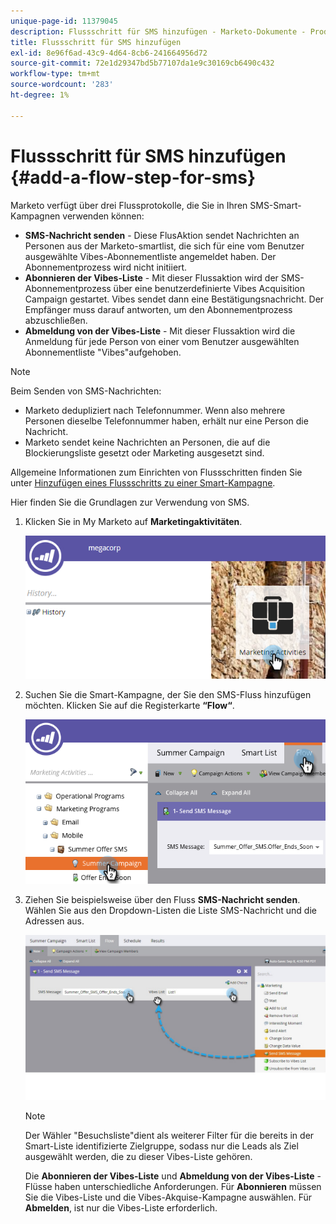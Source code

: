 ```yaml
---
unique-page-id: 11379045
description: Flussschritt für SMS hinzufügen - Marketo-Dokumente - Produktdokumentation
title: Flussschritt für SMS hinzufügen
exl-id: 8e96f6ad-43c9-4d64-8cb6-241664956d72
source-git-commit: 72e1d29347bd5b77107da1e9c30169cb6490c432
workflow-type: tm+mt
source-wordcount: '283'
ht-degree: 1%

---
```


# Flussschritt für SMS hinzufügen {#add-a-flow-step-for-sms}

Marketo verfügt über drei Flussprotokolle, die Sie in Ihren SMS-Smart-Kampagnen verwenden können:

* **SMS-Nachricht senden** - Diese FlusAktion sendet Nachrichten an Personen aus der Marketo-smartlist, die sich für eine vom Benutzer ausgewählte Vibes-Abonnementliste angemeldet haben. Der Abonnementprozess wird nicht initiiert.
* **Abonnieren der Vibes-Liste** - Mit dieser Flussaktion wird der SMS-Abonnementprozess über eine benutzerdefinierte Vibes Acquisition Campaign gestartet. Vibes sendet dann eine Bestätigungsnachricht. Der Empfänger muss darauf antworten, um den Abonnementprozess abzuschließen.
* **Abmeldung von der Vibes-Liste** - Mit dieser Flussaktion wird die Anmeldung für jede Person von einer vom Benutzer ausgewählten Abonnementliste &quot;Vibes&quot;aufgehoben.

>[!NOTE]
>
>Beim Senden von SMS-Nachrichten:
>
>* Marketo dedupliziert nach Telefonnummer. Wenn also mehrere Personen dieselbe Telefonnummer haben, erhält nur eine Person die Nachricht.
>* Marketo sendet keine Nachrichten an Personen, die auf die Blockierungsliste gesetzt oder Marketing ausgesetzt sind.


Allgemeine Informationen zum Einrichten von Flussschritten finden Sie unter [Hinzufügen eines Flussschritts zu einer Smart-Kampagne](/help/marketo/product-docs/core-marketo-concepts/smart-campaigns/flow-actions/add-a-flow-step-to-a-smart-campaign.md).

Hier finden Sie die Grundlagen zur Verwendung von SMS.

1. Klicken Sie in My Marketo auf **Marketingaktivitäten**.

   ![](assets/image2016-7-28-11-3a41-3a17.png)

1. Suchen Sie die Smart-Kampagne, der Sie den SMS-Fluss hinzufügen möchten. Klicken Sie auf die Registerkarte **“Flow“**.

   ![](assets/image2016-7-28-11-3a43-3a41.png)

1. Ziehen Sie beispielsweise über den Fluss **SMS-Nachricht senden**. Wählen Sie aus den Dropdown-Listen die Liste SMS-Nachricht und die Adressen aus.

   ![](assets/send-sms-message-hands.jpg)

   >[!NOTE]
   >
   >Der Wähler &quot;Besuchsliste&quot;dient als weiterer Filter für die bereits in der Smart-Liste identifizierte Zielgruppe, sodass nur die Leads als Ziel ausgewählt werden, die zu dieser Vibes-Liste gehören.
   >
   >Die **Abonnieren der Vibes-Liste** und **Abmeldung von der Vibes-Liste** -Flüsse haben unterschiedliche Anforderungen. Für **Abonnieren** müssen Sie die Vibes-Liste und die Vibes-Akquise-Kampagne auswählen. Für **Abmelden**, ist nur die Vibes-Liste erforderlich.
